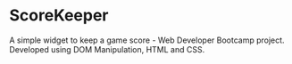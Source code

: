 # ScoreKeeper
A simple widget to keep a game score - Web Developer Bootcamp project.
Developed using DOM Manipulation, HTML and CSS.
